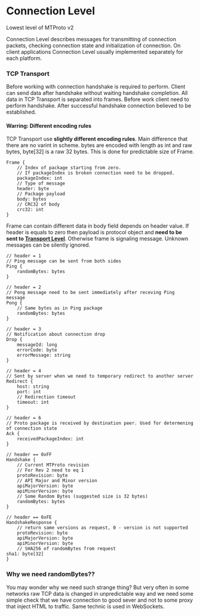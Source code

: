 # Connection Level
Lowest level of MTProto v2

Connection Level describes messages for transmitting of connection packets, checking connection state and initialization of connection. On client applications Connection Level usually implemented separately for each platform.

### TCP Transport

Before working with connection handshake is required to perform. Client can send data after handshake without waiting handshake completion. All data in TCP Transport is separated into frames. Before work client need to perform handshake. After successful handshake connection believed to be established.

#### Warring: Different encoding rules
TCP Transport use **slightly different encoding rules**. Main difference that there are no varint in scheme. bytes are encoded with length as int and raw bytes, byte[32] is a raw 32 bytes. This is done for predictable size of Frame.

```
Frame {
	// Index of package starting from zero.
	// If packageIndex is broken connection need to be dropped.
	packageIndex: int
	// Type of message
	header: byte
	// Package payload
	body: bytes
	// CRC32 of body
	crc32: int
}
```

Frame can contain different data in body field depends on header value.
If header is equals to zero then payload is protocol object and **need to be sent to [Transport Level](doc:transport-level)**. Otherwise frame is signaling message. Unknown messages can be silently ignored.

```
// header = 1
// Ping message can be sent from both sides
Ping {
	randomBytes: bytes
}

// header = 2
// Pong message need to be sent immediately after receving Ping message
Pong {
	// Same bytes as in Ping package
	randomBytes: bytes
}

// header = 3
// Notification about connection drop
Drop {
	messageId: long
	errorCode: byte
	errorMessage: string
}

// header = 4
// Sent by server when we need to temporary redirect to another server
Redirect {
	host: string
	port: int
	// Redirection timeout
	timeout: int
}

// header = 6
// Proto package is received by destination peer. Used for determening of connection state
Ack {
	receivedPackageIndex: int
}

// header == 0xFF
Handshake {
	// Current MTProto revision
	// For Rev 2 need to eq 1
	protoRevision: byte
	// API Major and Minor version
	apiMajorVersion: byte
	apiMinorVersion: byte
	// Some Random Bytes (suggested size is 32 bytes)
	randomBytes: bytes
}

// header == 0xFE
HandshakeResponse {
	// return same versions as request, 0 - version is not supported
	protoRevision: byte
	apiMajorVersion: byte
	apiMinorVersion: byte
	// SHA256 of randomBytes from request
sha1: byte[32]
}
```

### Why we need randomBytes??

You may wonder why we need such strange thing? But very often in some networks raw TCP data is changed in unpredictable way and we need some simple check that we have connection to good sever and not to some proxy that inject HTML to traffic.
Same technic is used in WebSockets.
